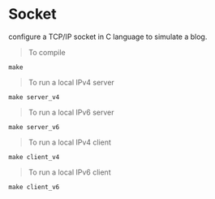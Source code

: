 # Socket
configure a TCP/IP socket in C language to simulate a blog.


> To compile

```make```

> To run a local IPv4 server

```make server_v4```

> To run a local IPv6 server

```make server_v6```

> To run a local IPv4 client

```make client_v4```

> To run a local IPv6 client

```make client_v6```